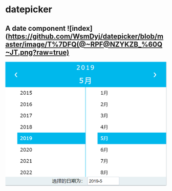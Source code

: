 # datepicker
A date component
![index](https://github.com/WsmDyj/datepicker/blob/master/image/T%7DFQ(@~RPF@NZYKZB_%60Q~JT.png?raw=true)
-------
![index](https://github.com/WsmDyj/datepicker/blob/master/image/5I4$%7D13%25I%2521F4IC9%7BP14%5B0.png?raw=true
)
